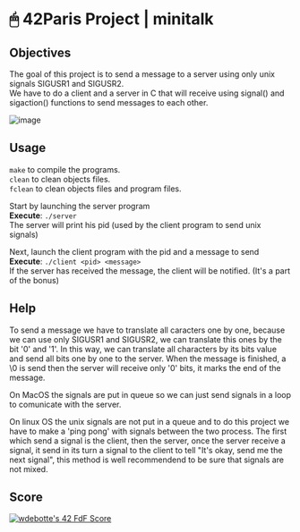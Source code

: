 # 🖱 42Paris Project | minitalk

## Objectives

The goal of this project is to send a message to a server using only unix signals SIGUSR1 and SIGUSR2.  
We have to do a client and a server in C that will receive using signal() and sigaction() functions to send messages to each other.  

![image](https://user-images.githubusercontent.com/16923245/235344674-93925d7c-a032-450e-b432-e7b5abab5005.png)

## Usage

`make` to compile the programs.  
`clean` to clean objects files.  
`fclean` to clean objects files and program files.  

Start by launching the server program  
**Execute**: `./server`  
The server will print his pid (used by the client program to send unix signals)  

Next, launch the client program with the pid and a message to send  
**Execute**: `./client <pid> <message>`  
If the server has received the message, the client will be notified. (It's a part of the bonus)

## Help

To send a message we have to translate all caracters one by one, because we can use only SIGUSR1 and SIGUSR2, we can translate this ones by the bit '0' and '1'. In this way, we can translate all characters by its bits value and send all bits one by one to the server. When the message is finished, a \0 is send then the server will receive only '0' bits, it marks the end of the message.  

On MacOS the signals are put in queue so we can just send signals in a loop to comunicate with the server.  

On linux OS the unix signals are not put in a queue and to do this project we have to make a 'ping pong' with signals between the two process. The first which send a signal is the client, then the server, once the server receive a signal, it send in its turn a signal to the client to tell "It's okay, send me the next signal", this method is well recommendend to be sure that signals are not mixed.

## Score

[![wdebotte's 42 FdF Score](https://badge42.vercel.app/api/v2/cl2zu1sil002509mf9zd91hy6/project/2451229)](https://github.com/JaeSeoKim/badge42)

